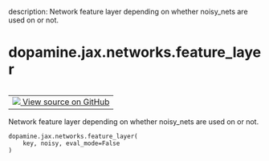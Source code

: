 description: Network feature layer depending on whether noisy_nets are used on or not.

<div itemscope itemtype="http://developers.google.com/ReferenceObject">
<meta itemprop="name" content="dopamine.jax.networks.feature_layer" />
<meta itemprop="path" content="Stable" />
</div>

# dopamine.jax.networks.feature_layer

<!-- Insert buttons and diff -->

<table class="tfo-notebook-buttons tfo-api nocontent" align="left">
<td>
  <a target="_blank" href="https://github.com/google/dopamine/tree/master/dopamine/jax/networks.py#L531-L540">
    <img src="https://www.tensorflow.org/images/GitHub-Mark-32px.png" />
    View source on GitHub
  </a>
</td>
</table>



Network feature layer depending on whether noisy_nets are used on or not.


<pre class="devsite-click-to-copy prettyprint lang-py tfo-signature-link">
<code>dopamine.jax.networks.feature_layer(
    key, noisy, eval_mode=False
)
</code></pre>



<!-- Placeholder for "Used in" -->
